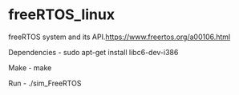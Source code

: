 # freeRTOS_linux
freeRTOS system and its API.https://www.freertos.org/a00106.html

Dependencies - 
sudo apt-get install libc6-dev-i386

Make - make

Run - ./sim_FreeRTOS
